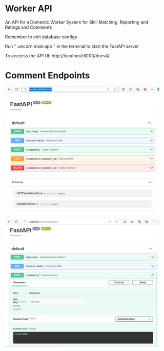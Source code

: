 # Worker API
An API for a Domestic Worker System for Skill Matching, Reporting and Ratings and Comments

Remember to edit database configs

Run " uvicorn main:app " in the terminal to start the FastAPI server

To acccess the API UI: http://localhost:8000/docs#/

# Comment Endpoints

![comment UI endpoint](https://github.com/RadaGathee/workerAPI/blob/main/commentsAPI-UI2.png)

![comment UI endpoints](https://github.com/RadaGathee/workerAPI/blob/main/commentsAPI-UI.png)
